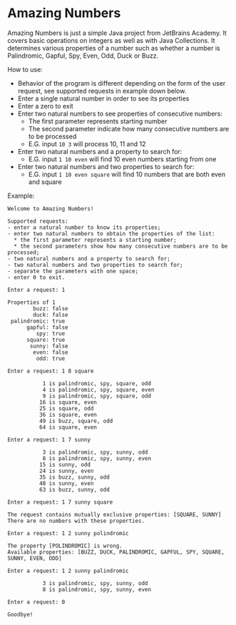 # Amazing Numbers
Amazing Numbers is just a simple Java project from JetBrains Academy. It covers basic operations on integers as well as with Java Collections. 
It determines various properties of a number such as whether a number is Palindromic, Gapful, Spy, Even, Odd, Duck or Buzz.

How to use:
- Behavior of the program is different depending on the form of the user request, see supported requests in example down below.
- Enter a single natural number in order to see its properties
- Enter a zero to exit
- Enter two natural numbers to see properties of consecutive numbers:
  - The first parameter represents starting number
  - The second parameter indicate how many consecutive numbers are to be processed
  - E.G. input `10 3` will process 10, 11 and 12
- Enter two natural numbers and a property to search for:
  - E.G. input `1 10 even` will find 10 even numbers starting from one
- Enter two natural numbers and two properties to search for:
  - E.G. input `1 10 even square` will find 10 numbers that are both even and square

Example:

    Welcome to Amazing Numbers!

    Supported requests:
    - enter a natural number to know its properties;
    - enter two natural numbers to obtain the properties of the list:
      * the first parameter represents a starting number;
      * the second parameters show how many consecutive numbers are to be processed;
    - two natural numbers and a property to search for;
    - two natural numbers and two properties to search for;
    - separate the parameters with one space;
    - enter 0 to exit.

    Enter a request: 1

    Properties of 1
            buzz: false
            duck: false
     palindromic: true
          gapful: false
             spy: true
          square: true
           sunny: false
            even: false
             odd: true

    Enter a request: 1 8 square

               1 is palindromic, spy, square, odd
               4 is palindromic, spy, square, even
               9 is palindromic, spy, square, odd
              16 is square, even
              25 is square, odd
              36 is square, even
              49 is buzz, square, odd
              64 is square, even

    Enter a request: 1 7 sunny

               3 is palindromic, spy, sunny, odd
               8 is palindromic, spy, sunny, even
              15 is sunny, odd
              24 is sunny, even
              35 is buzz, sunny, odd
              48 is sunny, even
              63 is buzz, sunny, odd

    Enter a request: 1 7 sunny square

    The request contains mutually exclusive properties: [SQUARE, SUNNY]
    There are no numbers with these properties.

    Enter a request: 1 2 sunny polindromic

    The property [POLINDROMIC] is wrong.
    Available properties: [BUZZ, DUCK, PALINDROMIC, GAPFUL, SPY, SQUARE, SUNNY, EVEN, ODD]

    Enter a request: 1 2 sunny palindromic

               3 is palindromic, spy, sunny, odd
               8 is palindromic, spy, sunny, even

    Enter a request: 0

    Goodbye!
